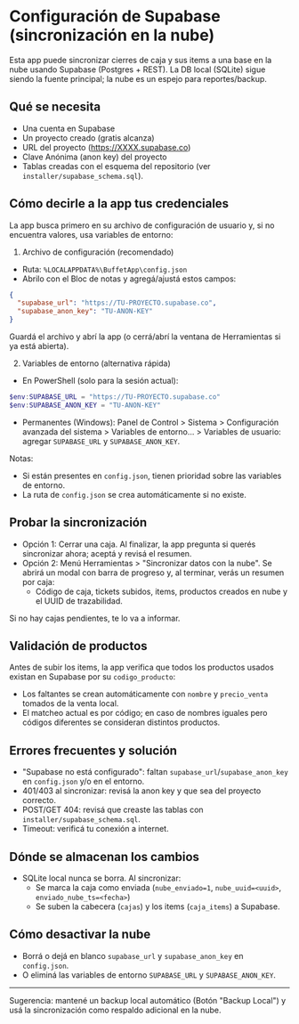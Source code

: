 # Configuración de Supabase (sincronización en la nube)

Esta app puede sincronizar cierres de caja y sus items a una base en la nube usando Supabase (Postgres + REST). La DB local (SQLite) sigue siendo la fuente principal; la nube es un espejo para reportes/backup.

## Qué se necesita

- Una cuenta en Supabase
- Un proyecto creado (gratis alcanza)
- URL del proyecto (https://XXXX.supabase.co)
- Clave Anónima (anon key) del proyecto
- Tablas creadas con el esquema del repositorio (ver `installer/supabase_schema.sql`).

## Cómo decirle a la app tus credenciales

La app busca primero en su archivo de configuración de usuario y, si no encuentra valores, usa variables de entorno:

1) Archivo de configuración (recomendado)
- Ruta: `%LOCALAPPDATA%\BuffetApp\config.json`
- Abrilo con el Bloc de notas y agregá/ajustá estos campos:

```json
{
  "supabase_url": "https://TU-PROYECTO.supabase.co",
  "supabase_anon_key": "TU-ANON-KEY"
}
```

Guardá el archivo y abrí la app (o cerrá/abrí la ventana de Herramientas si ya está abierta).

2) Variables de entorno (alternativa rápida)
- En PowerShell (solo para la sesión actual):

```powershell
$env:SUPABASE_URL = "https://TU-PROYECTO.supabase.co"
$env:SUPABASE_ANON_KEY = "TU-ANON-KEY"
```

- Permanentes (Windows): Panel de Control > Sistema > Configuración avanzada del sistema > Variables de entorno… > Variables de usuario: agregar `SUPABASE_URL` y `SUPABASE_ANON_KEY`.

Notas:
- Si están presentes en `config.json`, tienen prioridad sobre las variables de entorno.
- La ruta de `config.json` se crea automáticamente si no existe.

## Probar la sincronización

- Opción 1: Cerrar una caja. Al finalizar, la app pregunta si querés sincronizar ahora; aceptá y revisá el resumen.
- Opción 2: Menú Herramientas > "Sincronizar datos con la nube". Se abrirá un modal con barra de progreso y, al terminar, verás un resumen por caja:
  - Código de caja, tickets subidos, items, productos creados en nube y el UUID de trazabilidad.

Si no hay cajas pendientes, te lo va a informar.

## Validación de productos

Antes de subir los items, la app verifica que todos los productos usados existan en Supabase por su `codigo_producto`:
- Los faltantes se crean automáticamente con `nombre` y `precio_venta` tomados de la venta local.
- El matcheo actual es por código; en caso de nombres iguales pero códigos diferentes se consideran distintos productos.

## Errores frecuentes y solución

- "Supabase no está configurado": faltan `supabase_url`/`supabase_anon_key` en `config.json` y/o en el entorno.
- 401/403 al sincronizar: revisá la anon key y que sea del proyecto correcto.
- POST/GET 404: revisá que creaste las tablas con `installer/supabase_schema.sql`.
- Timeout: verificá tu conexión a internet.

## Dónde se almacenan los cambios

- SQLite local nunca se borra. Al sincronizar:
  - Se marca la caja como enviada (`nube_enviado=1`, `nube_uuid=<uuid>`, `enviado_nube_ts=<fecha>`)
  - Se suben la cabecera (`cajas`) y los items (`caja_items`) a Supabase.

## Cómo desactivar la nube

- Borrá o dejá en blanco `supabase_url` y `supabase_anon_key` en `config.json`.
- O eliminá las variables de entorno `SUPABASE_URL` y `SUPABASE_ANON_KEY`.

---
Sugerencia: mantené un backup local automático (Botón "Backup Local") y usá la sincronización como respaldo adicional en la nube.
